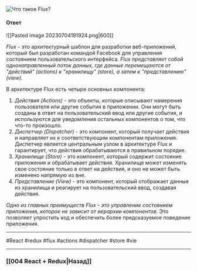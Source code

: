 ![Что такое Flux?](https://youtu.be/RpcB5jnJvcI?t=792)

#### Ответ

![[Pasted image 20230704191924.png|600]]

*Flux* - это архитектурный шаблон для разработки веб-приложений, который был разработан командой Facebook для управления состоянием пользовательского интерфейса. *Flux представляет собой однонаправленный поток данных, где данные перемещаются от "действий" (actions) к "хранилищу" (store), а затем к "представлению" (view).*

В архитектуре Flux есть четыре основных компонента:
1. *Действия (Actions)* - это объекты, которые описывают намерения пользователя или другие события в приложении. Они могут быть созданы в ответ на пользовательский ввод или другие события, и используются для уведомления остальных компонентов о том, что что-то произошло.
2. *Диспетчер (Dispatcher)* - это компонент, который получает действия и направляет их к соответствующим компонентам приложения. Диспетчер является центральным узлом в архитектуре Flux и гарантирует, что действия обрабатываются в правильном порядке.
3. *Хранилище (Store)* - это компонент, который содержит состояние приложения и обрабатывает действия. Хранилище может изменять свое состояние только в ответ на действия, и оно не может быть изменено напрямую из вне.
4. *Представление (View)* - это компонент, который отображает данные из хранилища и реагирует на пользовательский ввод, создавая действия.

*Одно из главных преимуществ Flux - это управление состоянием приложения, которое не зависит от иерархии компонентов*. Это позволяет упростить код и обеспечить более предсказуемое поведение приложения.

____
#React #redux #flux #actions #dispatcher #store #vie

____

### [[004 React + Redux|Назад]]